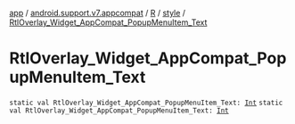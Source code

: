 [app](../../../index.md) / [android.support.v7.appcompat](../../index.md) / [R](../index.md) / [style](index.md) / [RtlOverlay_Widget_AppCompat_PopupMenuItem_Text](.)

# RtlOverlay_Widget_AppCompat_PopupMenuItem_Text

`static val RtlOverlay_Widget_AppCompat_PopupMenuItem_Text: `[`Int`](https://kotlinlang.org/api/latest/jvm/stdlib/kotlin/-int/index.html)
`static val RtlOverlay_Widget_AppCompat_PopupMenuItem_Text: `[`Int`](https://kotlinlang.org/api/latest/jvm/stdlib/kotlin/-int/index.html)